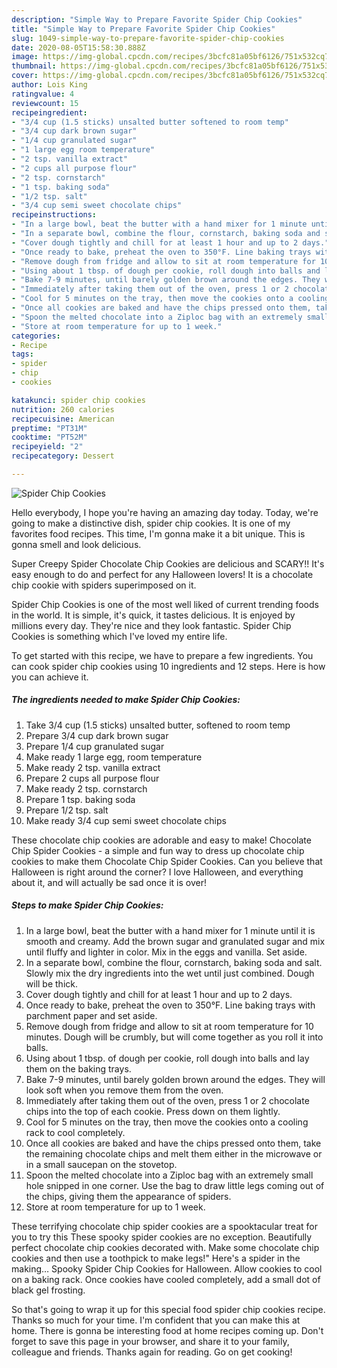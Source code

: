 ```yaml
---
description: "Simple Way to Prepare Favorite Spider Chip Cookies"
title: "Simple Way to Prepare Favorite Spider Chip Cookies"
slug: 1049-simple-way-to-prepare-favorite-spider-chip-cookies
date: 2020-08-05T15:58:30.888Z
image: https://img-global.cpcdn.com/recipes/3bcfc81a05bf6126/751x532cq70/spider-chip-cookies-recipe-main-photo.jpg
thumbnail: https://img-global.cpcdn.com/recipes/3bcfc81a05bf6126/751x532cq70/spider-chip-cookies-recipe-main-photo.jpg
cover: https://img-global.cpcdn.com/recipes/3bcfc81a05bf6126/751x532cq70/spider-chip-cookies-recipe-main-photo.jpg
author: Lois King
ratingvalue: 4
reviewcount: 15
recipeingredient:
- "3/4 cup (1.5 sticks) unsalted butter softened to room temp"
- "3/4 cup dark brown sugar"
- "1/4 cup granulated sugar"
- "1 large egg room temperature"
- "2 tsp. vanilla extract"
- "2 cups all purpose flour"
- "2 tsp. cornstarch"
- "1 tsp. baking soda"
- "1/2 tsp. salt"
- "3/4 cup semi sweet chocolate chips"
recipeinstructions:
- "In a large bowl, beat the butter with a hand mixer for 1 minute until it is smooth and creamy. Add the brown sugar and granulated sugar and mix until fluffy and lighter in color. Mix in the eggs and vanilla. Set aside."
- "In a separate bowl, combine the flour, cornstarch, baking soda and salt. Slowly mix the dry ingredients into the wet until just combined. Dough will be thick."
- "Cover dough tightly and chill for at least 1 hour and up to 2 days."
- "Once ready to bake, preheat the oven to 350°F. Line baking trays with parchment paper and set aside."
- "Remove dough from fridge and allow to sit at room temperature for 10 minutes. Dough will be crumbly, but will come together as you roll it into balls."
- "Using about 1 tbsp. of dough per cookie, roll dough into balls and lay them on the baking trays."
- "Bake 7-9 minutes, until barely golden brown around the edges. They will look soft when you remove them from the oven."
- "Immediately after taking them out of the oven, press 1 or 2 chocolate chips into the top of each cookie. Press down on them lightly."
- "Cool for 5 minutes on the tray, then move the cookies onto a cooling rack to cool completely."
- "Once all cookies are baked and have the chips pressed onto them, take the remaining chocolate chips and melt them either in the microwave or in a small saucepan on the stovetop."
- "Spoon the melted chocolate into a Ziploc bag with an extremely small hole snipped in one corner. Use the bag to draw little legs coming out of the chips, giving them the appearance of spiders."
- "Store at room temperature for up to 1 week."
categories:
- Recipe
tags:
- spider
- chip
- cookies

katakunci: spider chip cookies 
nutrition: 260 calories
recipecuisine: American
preptime: "PT31M"
cooktime: "PT52M"
recipeyield: "2"
recipecategory: Dessert

---
```



![Spider Chip Cookies](https://img-global.cpcdn.com/recipes/3bcfc81a05bf6126/751x532cq70/spider-chip-cookies-recipe-main-photo.jpg)

Hello everybody, I hope you're having an amazing day today. Today, we're going to make a distinctive dish, spider chip cookies. It is one of my favorites food recipes. This time, I'm gonna make it a bit unique. This is gonna smell and look delicious.

Super Creepy Spider Chocolate Chip Cookies are delicious and SCARY!! It&#39;s easy enough to do and perfect for any Halloween lovers! It is a chocolate chip cookie with spiders superimposed on it.

Spider Chip Cookies is one of the most well liked of current trending foods in the world. It is simple, it's quick, it tastes delicious. It is enjoyed by millions every day. They're nice and they look fantastic. Spider Chip Cookies is something which I've loved my entire life.


To get started with this recipe, we have to prepare a few ingredients. You can cook spider chip cookies using 10 ingredients and 12 steps. Here is how you can achieve it.

<!--inarticleads1-->

##### The ingredients needed to make Spider Chip Cookies:

1. Take 3/4 cup (1.5 sticks) unsalted butter, softened to room temp
1. Prepare 3/4 cup dark brown sugar
1. Prepare 1/4 cup granulated sugar
1. Make ready 1 large egg, room temperature
1. Make ready 2 tsp. vanilla extract
1. Prepare 2 cups all purpose flour
1. Make ready 2 tsp. cornstarch
1. Prepare 1 tsp. baking soda
1. Prepare 1/2 tsp. salt
1. Make ready 3/4 cup semi sweet chocolate chips


These chocolate chip cookies are adorable and easy to make! Chocolate Chip Spider Cookies - a simple and fun way to dress up chocolate chip cookies to make them Chocolate Chip Spider Cookies. Can you believe that Halloween is right around the corner? I love Halloween, and everything about it, and will actually be sad once it is over! 

<!--inarticleads2-->

##### Steps to make Spider Chip Cookies:

1. In a large bowl, beat the butter with a hand mixer for 1 minute until it is smooth and creamy. Add the brown sugar and granulated sugar and mix until fluffy and lighter in color. Mix in the eggs and vanilla. Set aside.
1. In a separate bowl, combine the flour, cornstarch, baking soda and salt. Slowly mix the dry ingredients into the wet until just combined. Dough will be thick.
1. Cover dough tightly and chill for at least 1 hour and up to 2 days.
1. Once ready to bake, preheat the oven to 350°F. Line baking trays with parchment paper and set aside.
1. Remove dough from fridge and allow to sit at room temperature for 10 minutes. Dough will be crumbly, but will come together as you roll it into balls.
1. Using about 1 tbsp. of dough per cookie, roll dough into balls and lay them on the baking trays.
1. Bake 7-9 minutes, until barely golden brown around the edges. They will look soft when you remove them from the oven.
1. Immediately after taking them out of the oven, press 1 or 2 chocolate chips into the top of each cookie. Press down on them lightly.
1. Cool for 5 minutes on the tray, then move the cookies onto a cooling rack to cool completely.
1. Once all cookies are baked and have the chips pressed onto them, take the remaining chocolate chips and melt them either in the microwave or in a small saucepan on the stovetop.
1. Spoon the melted chocolate into a Ziploc bag with an extremely small hole snipped in one corner. Use the bag to draw little legs coming out of the chips, giving them the appearance of spiders.
1. Store at room temperature for up to 1 week.


These terrifying chocolate chip spider cookies are a spooktacular treat for you to try this These spooky spider cookies are no exception. Beautifully perfect chocolate chip cookies decorated with. Make some chocolate chip cookies and then use a toothpick to make legs!&#34; Here&#39;s a spider in the making… Spooky Spider Chip Cookies for Halloween. Allow cookies to cool on a baking rack. Once cookies have cooled completely, add a small dot of black gel frosting. 

So that's going to wrap it up for this special food spider chip cookies recipe. Thanks so much for your time. I'm confident that you can make this at home. There is gonna be interesting food at home recipes coming up. Don't forget to save this page in your browser, and share it to your family, colleague and friends. Thanks again for reading. Go on get cooking!
